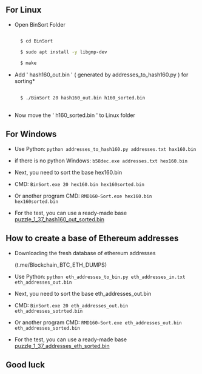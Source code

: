 ## For Linux
- Open BinSort Folder
  
  ```sh

    $ cd BinSort 

    $ sudo apt install -y libgmp-dev
    
    $ make

    ```
- Add ' hash160_out.bin ' ( generated by addresses_to_hash160.py ) for sorting*
  
  ```sh
 
    $ ./BinSort 20 hash160_out.bin h160_sorted.bin
    
    ```
- Now move the ' h160_sorted.bin ' to Linux folder

 ## For Windows
 
 - Use Python: ```python addresses_to_hash160.py addresses.txt hax160.bin```

- if there is no python Windows: ```b58dec.exe addresses.txt hex160.bin```

- Next, you need to sort the base hex160.bin

- CMD: ```BinSort.exe 20 hex160.bin hex160sorted.bin```

- Or another program CMD: ```RMD160-Sort.exe hex160.bin hex160sorted.bin```

- For the test, you can use a ready-made base [puzzle_1_37_hash160_out_sorted.bin](https://github.com/phrutis/Rotor-Cuda/blob/main/Others/puzzle_1_37_hash160_out_sorted.bin)

## How to create a base of Ethereum addresses 

- Downloading the fresh database of ethereum addresses

  (t.me/Blockchain_BTC_ETH_DUMPS)

- Use Python: ```python eth_addresses_to_bin.py eth_addresses_in.txt eth_addresses_out.bin```

- Next, you need to sort the base eth_addresses_out.bin

- CMD: ```BinSort.exe 20 eth_addresses_out.bin eth_addresses_sotrted.bin```

- Or another program CMD: ```RMD160-Sort.exe eth_addresses_out.bin eth_addresses_sorted.bin```

- For the test, you can use a ready-made base [puzzle_1_37_addresses_eth_sorted.bin](https://github.com/phrutis/Rotor-Cuda/blob/main/Others/puzzle_1_37_addresses_eth_sorted.bin)

## Good luck
   
